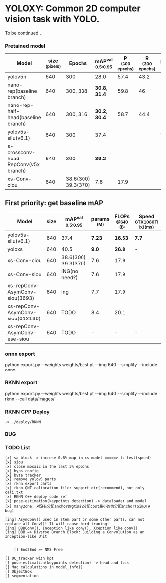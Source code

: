 # YOLOXY: Common 2D computer vision task with YOLO.
To be continued...


### Pretained model
|Model |size<br><sup>(pixels)|Epochs |mAP<sup>val<br>0.5:0.95 |P<br><sup>(300 epochs) |R<br><sup>(300 epochs)|params<br><sup>(M) |FLOPs<br><sup>@640 (B) | Speed<br><sup>GTX1080Ti b1(ms)
|---                    |---  |---    |---    |---    |---    |--- |--- |---
|yolov5n      			|640 |300 	|28.0   |57.4    |43.2  |1.9     |4.5 | 5.2
|nano-rep(baseline branch)      			|640 |300, 338  |**30.8**, **31.4**   | 59.8   |46    |3.05    |7.7 | 6.1
|nano-rep-half-head(baseline branch)     |640 |300, 316  |**30.2**, **30.4**   | 58.7   |44.4  |1.83    |4.4 | 6.0
|yolov5s-silu(v6.1) 	|640 | 300  |37.4 | | |**7.23** |**16.53** |**7.7** 
|s-crossconv-head-RepConv(v5x branch) 	|640 | 300| **39.2** | |    |7.9  |17.0	|9.6
|xs-Conv-ciou 								|640 |38.6(300) 39.3(370)    |7.6  |17.9	|


## First priority: get baseline mAP
|Model |size|mAP<sup>val<br>0.5:0.95 |params<br><sup>(M) |FLOPs<br><sup>@640 (B) | Speed<br><sup>GTX1080Ti b1(ms)
|---|---|---|---|---|---
|yolov5s-silu(v6.1) 						|640 |37.4 |**7.23** |**16.53** |**7.7** 
|yoloxs 									|640 |40.5 |**9.0** |**26.8** | - 
|xs-Conv-ciou 								|640 |38.6(300) 39.3(370)    |7.6  |17.9	|
|xs-Conv-siou 								|640 |ING(no need?)    | 7.6  |17.9	|
|xs-repConv-AsymConv-siou(3693) 			|640 |ing     | 7.7 |17.9	|
|xs-repConv-AsymConv-siou(612186) 			|640 |TODO    | 8.4 |20.1|
|xs-repConv-AsymConv-ese-siou 				|640 |TODO    | - |	- |- 



### onnx export
python export.py  --weights weights/best.pt --img 640 --simplify  --include onnx


### RKNN export
python export.py  --weights weights/best.pt --img 640 --simplify  --include rknn --cali data/images/


### RKNN CPP Deploy 
	-> ./deploy/RKNN


### BUG



### TODO List
	[x] sa block -> increse 0.8% map in xs model =====> to test(speed)
	[x] siou
	[x] close mosaic in the last 5% epochs
	[x] hyps config
	[x] byte_tracker 
	[x] remove yolov5 parts
	[x] rknn export parts
	[x] rknn QNT calibration file: support dir(recommend), not only cali.txt
	[x] RKNN C++ deploy code ref
	[x] pose-estimation(keypoints detection) -> dataloader and model
	[x] many2one: 对没有分配anchor的gt进行分配cost最小的为分配anchor(SimOTA bug)
	
	[ing] AsymConv() used in stem part or some other parts, can not replace all Conv()! It will cause hard traning!
	[ing] DBBConv(), Inception_like_conv(), Xception_like_conv() 
	[ing] DBB => Diverse Branch Block: Building a Convolution as an Inception-like Unit
        
        
    	[] End2End => NMS Free
  
	[] OC_tracker with kpt
	[] pose-estimation(keypoints detection) -> head and loss
	[] Mac calculations in model_info()
	[] ObjectBox
	[] segmentation

